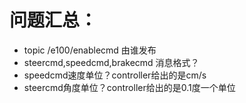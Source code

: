 # 问题汇总：
- topic /e100/enablecmd 由谁发布
- steercmd,speedcmd,brakecmd 消息格式？
- speedcmd速度单位？controller给出的是cm/s
- steercmd角度单位？controller给出的是0.1度一个单位